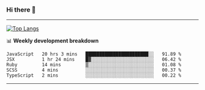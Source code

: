 ### Hi there 👋

-------
[![Top Langs](https://github-readme-stats.vercel.app/api/top-langs/?username=ashish-r)](https://github.com/anuraghazra/github-readme-stats)

📊 **Weekly development breakdown**
<!--START_SECTION:waka-->
```text
JavaScript   20 hrs 3 mins   ███████████████████████░░   91.89 % 
JSX          1 hr 24 mins    █▓░░░░░░░░░░░░░░░░░░░░░░░   06.42 % 
Ruby         14 mins         ▒░░░░░░░░░░░░░░░░░░░░░░░░   01.08 % 
SCSS         4 mins          ░░░░░░░░░░░░░░░░░░░░░░░░░   00.37 % 
TypeScript   2 mins          ░░░░░░░░░░░░░░░░░░░░░░░░░   00.22 % 
```
<!--END_SECTION:waka-->
-------

<!--
**ashish-r/ashish-r** is a ✨ _special_ ✨ repository because its `README.md` (this file) appears on your GitHub profile.

Here are some ideas to get you started:

- 🔭 I’m currently working on ...
- 🌱 I’m currently learning ...
- 👯 I’m looking to collaborate on ...
- 🤔 I’m looking for help with ...
- 💬 Ask me about ...
- 📫 How to reach me: ...
- 😄 Pronouns: ...
- ⚡ Fun fact: ...
-->
